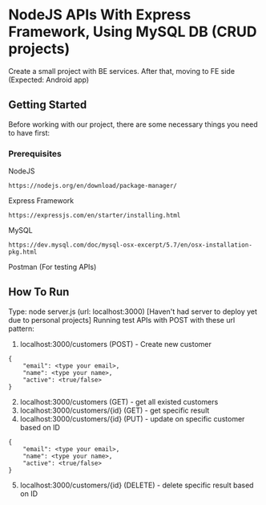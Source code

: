 # NodeJS APIs With Express Framework, Using MySQL DB (CRUD projects)
Create a small project with BE services. After that, moving to FE side (Expected: Android app)
## Getting Started
Before working with our project, there are some necessary things you need to have first:
### Prerequisites
NodeJS
```
https://nodejs.org/en/download/package-manager/
```
Express Framework
```
https://expressjs.com/en/starter/installing.html
```
MySQL
```
https://dev.mysql.com/doc/mysql-osx-excerpt/5.7/en/osx-installation-pkg.html
```
Postman (For testing APIs)
## How To Run
Type: node server.js (url: localhost:3000) [Haven't had server to deploy yet due to personal projects]
Running test APIs with POST with these url pattern:
1. localhost:3000/customers (POST) - Create new customer
```
{
    "email": <type your email>,
    "name": <type your name>,
    "active": <true/false>
}
```
2. localhost:3000/customers (GET) - get all existed customers
3. localhost:3000/customers/{id} (GET) - get specific result 
4. localhost:3000/customers/{id} (PUT) - update on specific customer based on ID
```
{
    "email": <type your email>,
    "name": <type your name>,
    "active": <true/false>
}
```
5. localhost:3000/customers/{id} (DELETE) - delete specific result based on ID